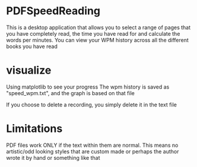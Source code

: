 # PDFSpeedReading
This is a desktop application that allows you to select a range of pages that you have completely read, the time you have read for and calculate the words per minutes.
You can view your WPM history across all the different books you have read

# visualize
Using matplotlib to see your progress
The wpm history is saved as "speed_wpm.txt", and the graph is based on that file

If you choose to delete a recording, you simply delete it in the text file

# Limitations
PDF files work ONLY if the text within them are normal. This means no artistic/odd looking styles that are custom made or perhaps the author wrote it by hand or something like that
